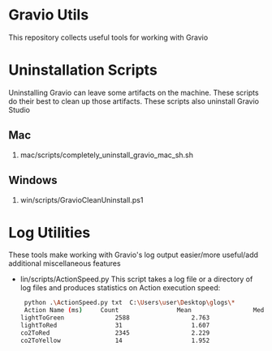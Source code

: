 # Gravio Utils
This repository collects useful tools for working with Gravio


# Uninstallation Scripts
Uninstalling Gravio can leave some artifacts on the machine. These scripts do their best to clean up those artifacts.
These scripts also uninstall Gravio Studio

## Mac
1. mac/scripts/completely_uninstall_gravio_mac_sh.sh
## Windows
1. win/scripts/GravioCleanUninstall.ps1


# Log Utilities
These tools make working with Gravio's log output easier/more useful/add additional miscellaneous features

* lin/scripts/ActionSpeed.py
    This script takes a log file or a directory of log files and produces statistics on Action execution speed:
    ```bash
     python .\ActionSpeed.py txt  C:\Users\user\Desktop\glogs\*
     Action Name (ms)     Count                Mean                 Median               Mode                 Min                  Max                  Standard Dev         
    lightToGreen              2588                 2.763                2.842                0.18                 0.162                10.043               1.076
    lightToRed                31                   1.607                2.611                0.18                 0.169                3.105                1.334
    co2ToRed                  2345                 2.229                1.735                1.564                1.472                5.449                0.948
    co2ToYellow               14                   1.952                2.448                0.176                0.176                2.968                1.178
    ```